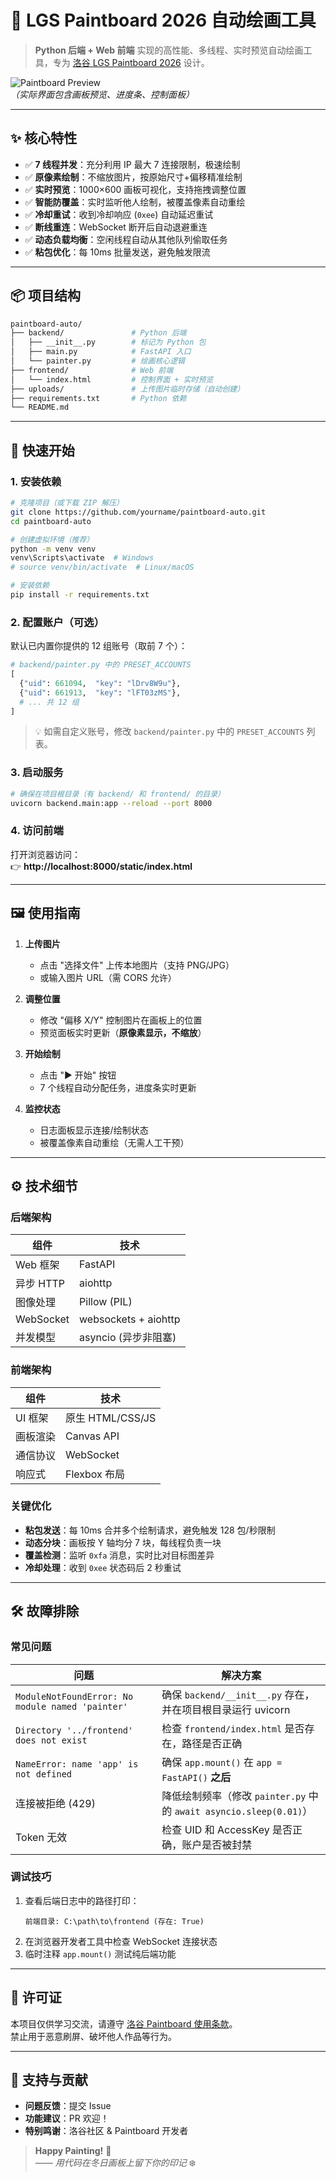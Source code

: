 # 🎨 LGS Paintboard 2026 自动绘画工具

> **Python 后端 + Web 前端** 实现的高性能、多线程、实时预览自动绘画工具，专为 [洛谷 LGS Paintboard 2026](https://paintboard.luogu.me) 设计。

![Paintboard Preview](https://via.placeholder.com/800x400/e0e0e0/000000?text=Real-time+Preview+Demo)  
*（实际界面包含画板预览、进度条、控制面板）*

---

## ✨ 核心特性

- ✅ **7 线程并发**：充分利用 IP 最大 7 连接限制，极速绘制
- ✅ **原像素绘制**：不缩放图片，按原始尺寸+偏移精准绘制
- ✅ **实时预览**：1000×600 画板可视化，支持拖拽调整位置
- ✅ **智能防覆盖**：实时监听他人绘制，被覆盖像素自动重绘
- ✅ **冷却重试**：收到冷却响应 (`0xee`) 自动延迟重试
- ✅ **断线重连**：WebSocket 断开后自动退避重连
- ✅ **动态负载均衡**：空闲线程自动从其他队列偷取任务
- ✅ **粘包优化**：每 10ms 批量发送，避免触发限流

---

## 📦 项目结构

```bash
paintboard-auto/
├── backend/               # Python 后端
│   ├── __init__.py        # 标记为 Python 包
│   ├── main.py            # FastAPI 入口
│   └── painter.py         # 绘画核心逻辑
├── frontend/              # Web 前端
│   └── index.html         # 控制界面 + 实时预览
├── uploads/               # 上传图片临时存储（自动创建）
├── requirements.txt       # Python 依赖
└── README.md
```

---

## 🚀 快速开始

### 1. 安装依赖

```bash
# 克隆项目（或下载 ZIP 解压）
git clone https://github.com/yourname/paintboard-auto.git
cd paintboard-auto

# 创建虚拟环境（推荐）
python -m venv venv
venv\Scripts\activate  # Windows
# source venv/bin/activate  # Linux/macOS

# 安装依赖
pip install -r requirements.txt
```

### 2. 配置账户（可选）

默认已内置你提供的 12 组账号（取前 7 个）：
```python
# backend/painter.py 中的 PRESET_ACCOUNTS
[
  {"uid": 661094,  "key": "lDrv8W9u"},
  {"uid": 661913,  "key": "lFT03zMS"},
  # ... 共 12 组
]
```

> 💡 如需自定义账号，修改 `backend/painter.py` 中的 `PRESET_ACCOUNTS` 列表。

### 3. 启动服务

```bash
# 确保在项目根目录（有 backend/ 和 frontend/ 的目录）
uvicorn backend.main:app --reload --port 8000
```

### 4. 访问前端

打开浏览器访问：  
👉 **http://localhost:8000/static/index.html**

---

## 🖼️ 使用指南

1. **上传图片**  
   - 点击 "选择文件" 上传本地图片（支持 PNG/JPG）
   - 或输入图片 URL（需 CORS 允许）

2. **调整位置**  
   - 修改 "偏移 X/Y" 控制图片在画板上的位置
   - 预览面板实时更新（**原像素显示，不缩放**）

3. **开始绘制**  
   - 点击 "▶ 开始" 按钮
   - 7 个线程自动分配任务，进度条实时更新

4. **监控状态**  
   - 日志面板显示连接/绘制状态
   - 被覆盖像素自动重绘（无需人工干预）

---

## ⚙️ 技术细节

### 后端架构
| 组件 | 技术 |
|------|------|
| Web 框架 | FastAPI |
| 异步 HTTP | aiohttp |
| 图像处理 | Pillow (PIL) |
| WebSocket | websockets + aiohttp |
| 并发模型 | asyncio (异步非阻塞) |

### 前端架构
| 组件 | 技术 |
|------|------|
| UI 框架 | 原生 HTML/CSS/JS |
| 画板渲染 | Canvas API |
| 通信协议 | WebSocket |
| 响应式 | Flexbox 布局 |

### 关键优化
- **粘包发送**：每 10ms 合并多个绘制请求，避免触发 128 包/秒限制
- **动态分块**：画板按 Y 轴均分 7 块，每线程负责一块
- **覆盖检测**：监听 `0xfa` 消息，实时比对目标图差异
- **冷却处理**：收到 `0xee` 状态码后 2 秒重试

---

## 🛠️ 故障排除

### 常见问题

| 问题 | 解决方案 |
|------|----------|
| `ModuleNotFoundError: No module named 'painter'` | 确保 `backend/__init__.py` 存在，并在项目根目录运行 uvicorn |
| `Directory '../frontend' does not exist` | 检查 `frontend/index.html` 是否存在，路径是否正确 |
| `NameError: name 'app' is not defined` | 确保 `app.mount()` 在 `app = FastAPI()` **之后** |
| 连接被拒绝 (429) | 降低绘制频率（修改 `painter.py` 中的 `await asyncio.sleep(0.01)`） |
| Token 无效 | 检查 UID 和 AccessKey 是否正确，账户是否被封禁 |

### 调试技巧
1. 查看后端日志中的路径打印：
   ```log
   前端目录: C:\path\to\frontend (存在: True)
   ```
2. 在浏览器开发者工具中检查 WebSocket 连接状态
3. 临时注释 `app.mount()` 测试纯后端功能

---

## 📜 许可证

本项目仅供学习交流，请遵守 [洛谷 Paintboard 使用条款](https://paintboard.luogu.me)。  
禁止用于恶意刷屏、破坏他人作品等行为。

---

## 💬 支持与贡献

- **问题反馈**：提交 Issue
- **功能建议**：PR 欢迎！
- **特别鸣谢**：洛谷社区 & Paintboard 开发者

> **Happy Painting!** 🎨  
> *—— 用代码在冬日画板上留下你的印记* ❄️
